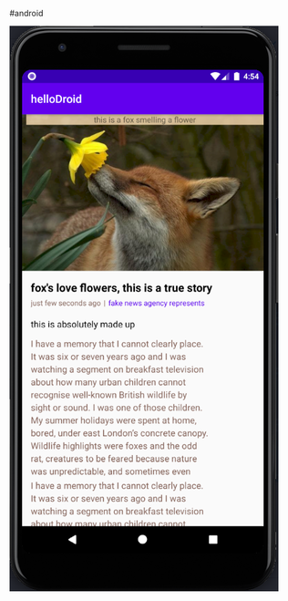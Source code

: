 #android  
  
![xml-layout](https://github.com/TohidHeshmati/HelloDroidJ/blob/master/latestIMG/xml-layout-final.png)
